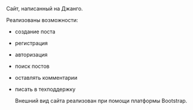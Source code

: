 Сайт, написанный на Джанго.

Реализованы возможности:
- создание поста
- регистрация
- авторизация 
- поиск постов
- оставлять комментарии
- писать в техподдержку

  Внешний вид сайта реализован при помощи платформы Bootstrap.
